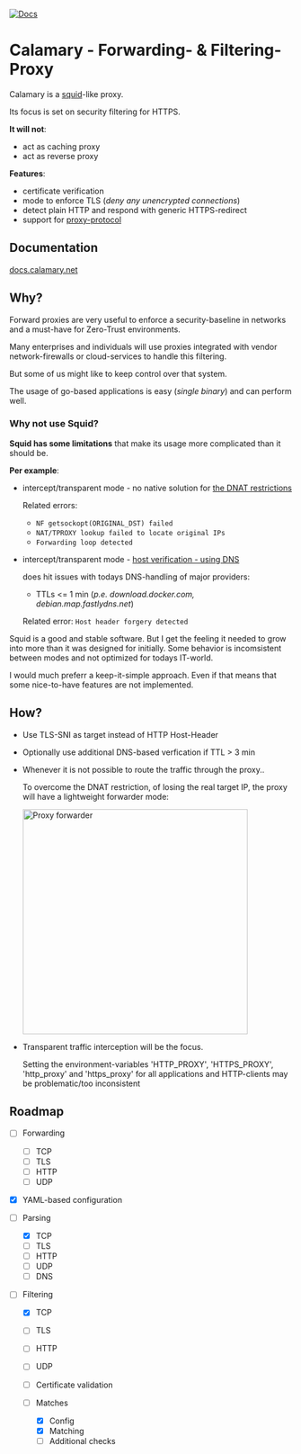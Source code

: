 [![Docs](https://readthedocs.org/projects/calamary/badge/?version=latest)](https://docs.calamary.net/en/latest/?badge=latest)

# Calamary - Forwarding- & Filtering-Proxy

Calamary is a [squid](http://www.squid-cache.org/)-like proxy.

Its focus is set on security filtering for HTTPS.

**It will not**:
* act as caching proxy
* act as reverse proxy

**Features**:
* certificate verification
* mode to enforce TLS (*deny any unencrypted connections*)
* detect plain HTTP and respond with generic HTTPS-redirect
* support for [proxy-protocol](https://github.com/pires/go-proxyproto)


## Documentation

[docs.calamary.net](https://docs.calamary.net)

## Why?

Forward proxies are very useful to enforce a security-baseline in networks and a must-have for Zero-Trust environments.

Many enterprises and individuals will use proxies integrated with vendor network-firewalls or cloud-services to handle this filtering.

But some of us might like to keep control over that system.

The usage of go-based applications is easy (_single binary_) and can perform well.

### Why not use Squid?

**Squid has some limitations** that make its usage more complicated than it should be.

**Per example**:

* intercept/transparent mode - no native solution for [the DNAT restrictions](http://www.squid-cache.org/Advisories/SQUID-2011_1.txt)

  Related errors:

  * `NF getsockopt(ORIGINAL_DST) failed`
  * `NAT/TPROXY lookup failed to locate original IPs`
  * `Forwarding loop detected`


* intercept/transparent mode - [host verification - using DNS](http://www.squid-cache.org/Doc/config/host_verify_strict/)

  does hit issues with todays DNS-handling of major providers:

  * TTLs <= 1 min (*p.e. download.docker.com, debian.map.fastlydns.net*)

  Related error: `Host header forgery detected`


Squid is a good and stable software. But I get the feeling it needed to grow into more than it was designed for initially. Some behavior is incomsistent between modes and not optimized for todays IT-world.

I would much preferr a keep-it-simple approach. Even if that means that some nice-to-have features are not implemented.


## How?

* Use TLS-SNI as target instead of HTTP Host-Header


* Optionally use additional DNS-based verfication if TTL > 3 min


* Whenever it is not possible to route the traffic through the proxy..

  To overcome the DNAT restriction, of losing the real target IP, the proxy will have a lightweight forwarder mode:

  <img src="https://wiki.superstes.eu/en/latest/_images/squid_remote.png" alt="Proxy forwarder" width="400">


* Transparent traffic interception will be the focus.

  Setting the environment-variables 'HTTP_PROXY', 'HTTPS_PROXY', 'http_proxy' and 'https_proxy' for all applications and HTTP-clients may be problematic/too inconsistent


## Roadmap

- [ ] Forwarding

  - [ ] TCP
  - [ ] TLS
  - [ ] HTTP
  - [ ] UDP

- [x] YAML-based configuration

- [ ] Parsing

  - [x] TCP
  - [ ] TLS
  - [ ] HTTP
  - [ ] UDP
  - [ ] DNS

- [ ] Filtering

  - [x] TCP
  - [ ] TLS
  - [ ] HTTP
  - [ ] UDP

  - [ ] Certificate validation
  - [ ] Matches

    - [x] Config
    - [x] Matching
    - [ ] Additional checks
